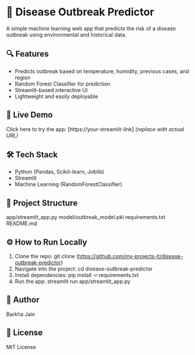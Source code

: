 # 🦠 Disease Outbreak Predictor

A simple machine learning web app that predicts the risk of a disease outbreak using environmental and historical data.

## 🔍 Features

* Predicts outbreak based on temperature, humidity, previous cases, and region
* Random Forest Classifier for prediction
* Streamlit-based interactive UI
* Lightweight and easily deployable

## 🚀 Live Demo

Click here to try the app: \[https\://your-streamlit-link] *(replace with actual URL)*

## 🛠️ Tech Stack

* Python (Pandas, Scikit-learn, Joblib)
* Streamlit
* Machine Learning (RandomForestClassifier)

## 📂 Project Structure

app/streamlit\_app.py
model/outbreak\_model.pkl
requirements.txt
README.md

## ⚙️ How to Run Locally

1. Clone the repo:
   git clone (https://github.com/my-projects-it/disease-outbreak-predictor)
2. Navigate into the project:
   cd disease-outbreak-predictor
3. Install dependencies:
   pip install -r requirements.txt
4. Run the app:
   streamlit run app/streamlit\_app.py

## 👤 Author

Barkha Jain

## 📄 License

MIT License
